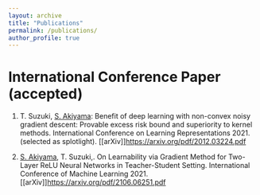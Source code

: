 ```yaml
---
layout: archive
title: "Publications"
permalink: /publications/
author_profile: true
---
```


International Conference Paper (accepted)
======
1. T. Suzuki, <ins>S. Akiyama</ins>: Benefit of deep learning with non-convex noisy gradient descent: Provable excess risk bound and superiority to kernel methods. International Conference on Learning Representations 2021. (selected as splotlight). [[arXiv]]https://arxiv.org/pdf/2012.03224.pdf

2. <ins>S. Akiyama</ins>, T. Suzuki,. On Learnability via Gradient Method for Two-Layer ReLU Neural Networks in Teacher-Student Setting. International Conference of Machine Learning 2021. [[arXiv]]https://arxiv.org/pdf/2106.06251.pdf 
